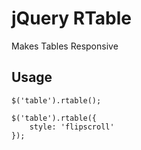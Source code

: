 jQuery RTable
=====================

Makes Tables Responsive

## Usage
```
$('table').rtable();
```
```
$('table').rtable({
    style: 'flipscroll'
});
```
